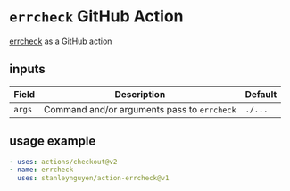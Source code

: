 # `errcheck` GitHub Action

[errcheck](https://github.com/kisielk/errcheck) as a GitHub action

## inputs

| Field  | Description                                 | Default |
| ------ | ------------------------------------------- | ------- |
| `args` | Command and/or arguments pass to `errcheck` | `./...` |

## usage example

```yml
- uses: actions/checkout@v2
- name: errcheck
  uses: stanleynguyen/action-errcheck@v1
```
